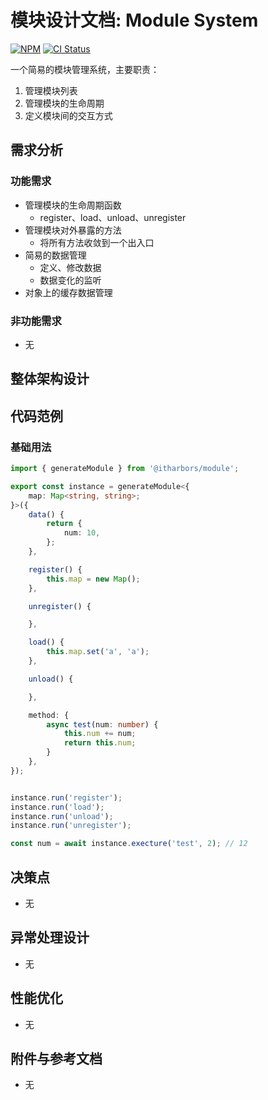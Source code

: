 # 模块设计文档: Module System

[![NPM](https://img.shields.io/npm/v/@itharbors/module)](https://www.npmjs.com/package/@itharbors/module)
[![CI Status](https://github.com/itharbors/module/actions/workflows/ci.yaml/badge.svg)](https://github.com/itharbors/module/actions/workflows/ci.yaml)

一个简易的模块管理系统，主要职责：
1. 管理模块列表
2. 管理模块的生命周期
3. 定义模块间的交互方式

## 需求分析

### 功能需求

- 管理模块的生命周期函数
    - register、load、unload、unregister
- 管理模块对外暴露的方法
    - 将所有方法收敛到一个出入口
- 简易的数据管理
    - 定义、修改数据
    - 数据变化的监听
- 对象上的缓存数据管理

### 非功能需求

- 无

## 整体架构设计

## 代码范例

### 基础用法

```ts
import { generateModule } from '@itharbors/module';

export const instance = generateModule<{
    map: Map<string, string>;
}>({
    data() {
        return {
            num: 10,
        };
    },

    register() {
        this.map = new Map();
    },

    unregister() {

    },

    load() {
        this.map.set('a', 'a');
    },

    unload() {

    },

    method: {
        async test(num: number) {
            this.num += num;
            return this.num;
        }
    },
});


instance.run('register');
instance.run('load');
instance.run('unload');
instance.run('unregister');

const num = await instance.execture('test', 2); // 12
```

## 决策点

- 无

## 异常处理设计

- 无

## 性能优化

- 无

## 附件与参考文档

- 无
